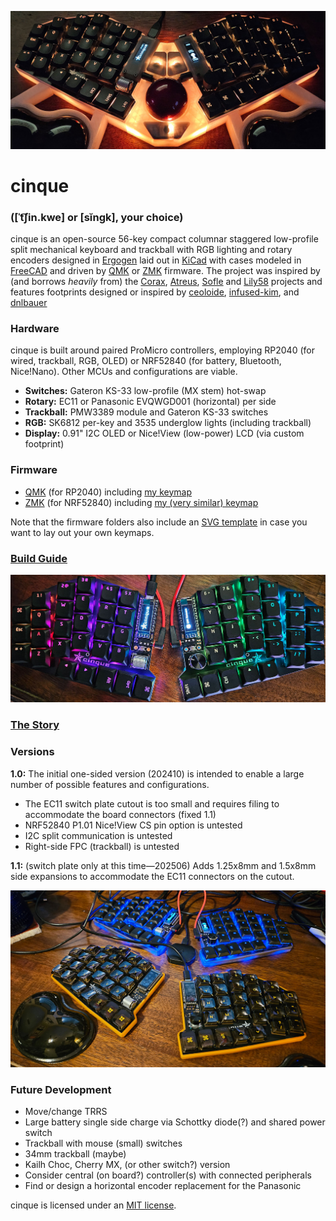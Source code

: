 ![cinique keyboard with trackball](images/cinque0042.jpg)
# cinque 
### (\[ˈt͡ʃin.kwe\] or \[sĭngk\], your choice)
cinque is an open-source 56-key compact columnar staggered low-profile split 
mechanical keyboard and trackball with RGB lighting and rotary encoders
designed in [Ergogen](https://ergogen.xyz/)
laid out in [KiCad](https://www.kicad.org/)
with cases modeled in [FreeCAD](https://www.freecad.org/)
and driven by [QMK](https://qmk.fm/)
or [ZMK](https://zmk.dev/)
firmware. 
The project was inspired by (and borrows *heavily* from) the
[Corax](https://github.com/dnlbauer/corax-keyboard), 
[Atreus](https://atreus.technomancy.us/),
[Sofle](https://josefadamcik.github.io/SofleKeyboard/) and 
[Lily58](https://github.com/kata0510/Lily58) projects
and features footprints designed or inspired by [ceoloide](https://github.com/ceoloide/ergogen-footprints),
[infused-kim](https://github.com/infused-kim/kb_ergogen_fp),
and [dnlbauer](https://github.com/dnlbauer/corax-keyboard/tree/main/corax56/ergogen/footprints)

### Hardware
cinque is built around paired ProMicro controllers,
employing RP2040 (for wired, trackball, RGB, OLED)
or NRF52840 (for battery, Bluetooth, Nice!Nano).
Other MCUs and configurations are viable.
- **Switches:** Gateron KS-33 low-profile (MX stem) hot-swap
- **Rotary:** EC11 or Panasonic EVQWGD001 (horizontal) per side
- **Trackball:** PMW3389 module and Gateron KS-33 switches 
- **RGB:** SK6812 per-key and 3535 underglow lights (including trackball)
- **Display:** 0.91" I2C OLED or Nice!View (low-power) LCD (via custom footprint)

### Firmware
- [QMK](qmk/cinque/README.md) (for RP2040) including [my keymap](https://github.com/swaziloo/cinque/blob/main/qmk/cinque/CinqueKeymapQMK-01.pdf)
- [ZMK](https://github.com/swaziloo/cinque-zmk-config) (for NRF52840) including [my (very similar) keymap](https://github.com/swaziloo/cinque-zmk-config/blob/main/CinqueKeymapZMK-01.pdf)

Note that the firmware folders also include an [SVG template](https://github.com/swaziloo/cinque/blob/main/qmk/cinque/CinqueLayout01.svg) in case you want to lay out your own keymaps.

### [Build Guide](build.md)

![cinque keyboard RGB Test](images/cinque0015.jpg)

### [The Story](story.md)

### Versions
**1.0:**
The initial one-sided version (202410) is intended to enable a large number of possible features
and configurations.
- The EC11 switch plate cutout is too small and requires filing to accommodate the board connectors (fixed 1.1)
- NRF52840 P1.01 Nice!View CS pin option is untested
- I2C split communication is untested
- Right-side FPC (trackball) is untested

**1.1:**
(switch plate only at this time&mdash;202506)
Adds 1.25x8mm and 1.5x8mm side expansions to accommodate the EC11 connectors on the cutout.

![cinque in minimal cases](images/cinque0017.jpg)

### Future Development
- Move/change TRRS
- Large battery single side charge via Schottky diode(?) and shared power switch 
- Trackball with mouse (small) switches
- 34mm trackball (maybe)
- Kailh Choc, Cherry MX, (or other switch?) version
- Consider central (on board?) controller(s) with connected peripherals
- Find or design a horizontal encoder replacement for the Panasonic

cinque is licensed under an [MIT license](LICENSE).
